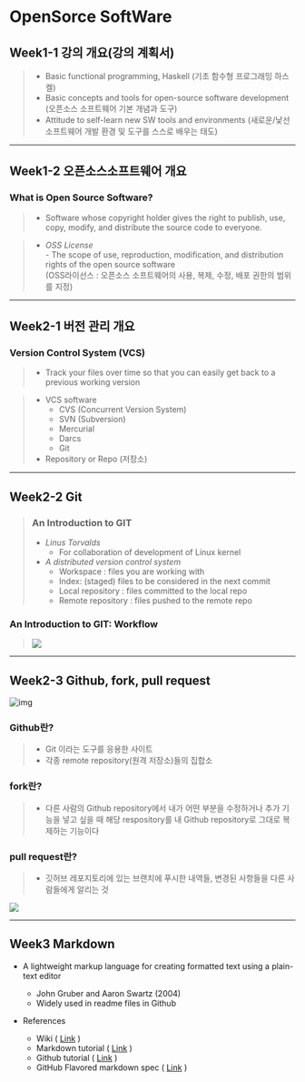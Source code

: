 # OpenSorce SoftWare

## Week1-1 강의 개요(강의 계획서)
>-  Basic functional programming, Haskell 
>(기초 함수형 프로그래밍 하스켈)
>-	Basic concepts and tools for open-source software development (오픈소스 소프트웨어 기본 개념과 도구)
>-	Attitude to self-learn new SW tools and environments
(새로운/낯선 소프트웨어 개발 환경 및 도구를 스스로 배우는 태도)

* * *
## Week1-2 오픈소스소프트웨어 개요
 ### **What is Open Source Software?**
> - Software whose copyright holder gives the right to publish, use, copy, modify, and distribute the source code to everyone. 
 
>- _OSS License_   
    - The scope of use, reproduction, modification, and distribution rights of the open source software    
    (OSS라이선스 : 오픈소스 소프트웨어의 사용, 복제, 수정, 배포 권한의 범위를 지정)

* * *
## Week2-1 버전 관리 개요
### **Version Control System (VCS)**
>- Track your files over time so that you can easily get back to a previous working version

>- VCS software
>    - CVS (Concurrent Version System)
>    - SVN (Subversion)
>    - Mercurial
>    - Darcs
>    - Git
>- Repository or Repo (저장소)


* * *
## Week2-2 Git

>### **An Introduction to GIT**
>- _Linus Torvalds_
>    - For collaboration of development of Linux kernel  
>- _A distributed version control system_
>    - Workspace : files you are working with
>    - Index: (staged) files to be considered in the next commit
>    - Local repository : files committed to the local repo
>    - Remote repository : files pushed to the remote repo

### **An Introduction to GIT: Workflow**
><img src="git_사용법.png ">

* * *

## Week2-3 Github, fork, pull request

![img](github.png)
### **Github란?**
>- Git 이라는 도구를 응용한 사이트 
>- 각종 remote repository(원격 저장소)들의 집합소  
### **fork란?**
>- 다른 사람의 Github repository에서 내가 어떤 부분을 수정하거나 추가 기능을 넣고 싶을 때 해당 respository를 내 Github repository로 그대로 복제하는 기능이다

### **pull request란?**
>- 깃허브 레포지토리에 있는 브랜치에 푸시한 내역들, 변경된 사항들을 다른 사람들에게 알리는 것

<img src="git_fork-pull request.png">

* * *
## Week3 Markdown

 - A lightweight markup language for creating formatted text using a plain-text editor
    - John Gruber and Aaron Swartz (2004)
    - Widely used in readme files in Github

- References
    - Wiki ( [Link](https://en.wikipedia.org/wiki/Markdown) )
    - Markdown tutorial ( [Link](https://www.markdowntutorial.com) )
    - Github tutorial ( [Link](https://docs.github.com/en/get-started/writing-on-github/getting-started-with-writing-and-formatting-on-github/basic-writing-and-formatting-syntax) )
    - GitHub Flavored markdown spec ( [Link](https://github.github.com/gfm/) )